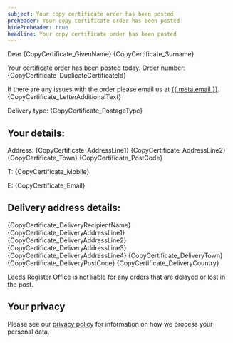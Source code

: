 ```yaml
---
subject: Your copy certificate order has been posted
preheader: Your copy certificate order has been posted 
hidePreheader: true
headline: Your copy certificate order has been posted
---
```


Dear {CopyCertificate_GivenName} {CopyCertificate_Surname}

Your certificate order has been posted today.
Order number: {CopyCertificate_DuplicateCertificateId}

If there are any issues with the order please email us at <a href="mailto:{{ meta.email }}">{{ meta.email }}</a>. {CopyCertificate_LetterAdditionalText}

Delivery type: {CopyCertificate_PostageType}


## Your details:
Address: {CopyCertificate_AddressLine1} {CopyCertificate_AddressLine2} {CopyCertificate_Town} {CopyCertificate_PostCode}

T: {CopyCertificate_Mobile} 

E: {CopyCertificate_Email}


## Delivery address details:
{CopyCertificate_DeliveryRecipientName} {CopyCertificate_DeliveryAddressLine1}{CopyCertificate_DeliveryAddressLine2} {CopyCertificate_DeliveryAddressLine3} {CopyCertificate_DeliveryAddressLine4} {CopyCertificate_DeliveryTown} {CopyCertificate_DeliveryPostCode} {CopyCertificate_DeliveryCountry}

Leeds Register Office is not liable for any orders that are delayed or lost in the post.


## Your privacy
Please see our [privacy policy](https://www.leeds.gov.uk/registrarsprivacy) for information on how we process your personal data.
